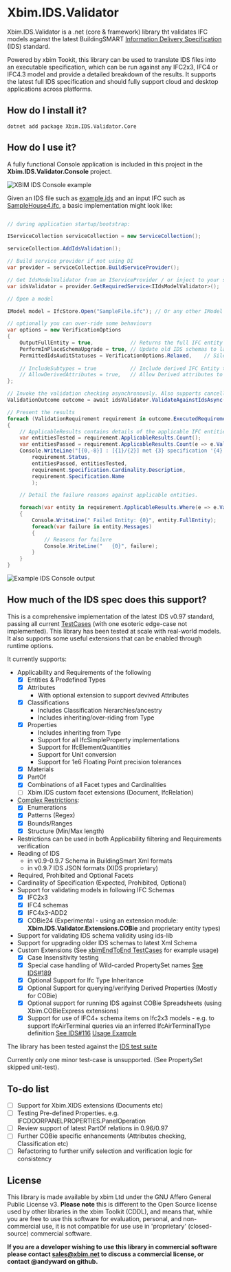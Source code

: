 # Xbim.IDS.Validator


Xbim.IDS.Validator is a .net (core & framework) library tht validates IFC models against the latest 
BuildingSMART [Information Delivery Specification](https://github.com/buildingSMART/IDS/blob/master/Documentation/README.md) (IDS) standard.

Powered by xbim Tookit, this library can be used to translate IDS files into an executable specification, 
which can be run against any IFC2x3, IFC4 or IFC4.3 model and provide a detailed breakdown of the results.
It supports the latest full IDS specification and should fully support cloud and desktop applications across platforms.

## How do I install it?

```
dotnet add package Xbim.IDS.Validator.Core
```

## How do I use it?

A fully functional Console application is included in this project in the __Xbim.IDS.Validator.Console__ project.

![XBIM IDS Console example](content/img/console-animation.gif)

Given an IDS file such as [example.ids](Xbim.IDS.Validator.Core.Tests/TestModels/Example.ids) and an input IFC such as 
[SampleHouse4.ifc](Xbim.IDS.Validator.Core.Tests/TestModels/SampleHouse4.ifc), a basic implementation might look like:


```csharp

// during application startup/bootstrap:

IServiceCollection serviceCollection = new ServiceCollection();

serviceCollection.AddIdsValidation();

// Build service provider if not using DI 
var provider = serviceCollection.BuildServiceProvider();

// Get IdsModelValidator from an IServiceProvider / or inject to your service
var idsValidator = provider.GetRequiredService<IIdsModelValidator>();

// Open a model

IModel model = IfcStore.Open("SampleFile.ifc"); // Or any other IModel implementation in place of IfcStore (including optionally a COBieModel)

// optionally you can over-ride some behaviours
var options = new VerificationOptions
{
    OutputFullEntity = true,            // Returns the full IFC entity in results, not just key
    PerformInPlaceSchemaUpgrade = true, // Update old IDS schemas to latest version
    PermittedIdsAuditStatuses = VerificationOptions.Relaxed,    // Silently ignore some IDS schema errors - just log the fault
            
    // IncludeSubtypes = true           // Include derived IFC Entity types in Selection
    // AllowDerivedAttributes = true,   // Allow Derived attributes to be tested.
};

// Invoke the validation checking asynchronously. Also supports cancellation and async progress updating.
ValidationOutcome outcome = await idsValidator.ValidateAgainstIdsAsync(model, "example.ids", logger, verificationOptions: options);

// Present the results
foreach (ValidationRequirement requirement in outcome.ExecutedRequirements)
{
    // ApplicableResults contains details of the applicable IFC entities tested
    var entitiesTested = requirement.ApplicableResults.Count();
    var entitiesPassed = requirement.ApplicableResults.Count(e => e.ValidationStatus == ValidationStatus.Pass);
    Console.WriteLine("[{0,-8}] : [{1}/{2}] met {3} specification '{4}' ",
        requirement.Status,
        entitiesPassed, entitiesTested,
        requirement.Specification.Cardinality.Description,
        requirement.Specification.Name
        );

    // Detail the failure reasons against applicable entities.

    foreach(var entity in requirement.ApplicableResults.Where(e => e.ValidationStatus != ValidationStatus.Pass))
    {
        Console.WriteLine(" Failed Entity: {0}", entity.FullEntity);
        foreach(var failure in entity.Messages)
        {
            // Reasons for failure
            Console.WriteLine("   {0}", failure);
        }
    }
}
```

![Example IDS Console output](content/img/console-example.png)

## How much of the IDS spec does this support?

This is a comprehensive implementation of the latest IDS v0.97 standard, passing all current [TestCases](https://github.com/buildingSMART/IDS/blob/master/Documentation/testcases/scripts.md) 
(with one esoteric edge-case not implemented). 
This library has been tested at scale with real-world models. It also supports some useful extensions that can be enabled through runtime options.

It currently supports:
- Applicability and Requirements of the following
    - [x] Entities & Predefined Types
    - [x] Attributes
        - With optional extension to support devived Attributes 
    - [x] Classifications
        - Includes Classification hierarchies/ancestry
        - Includes inheriting/over-riding from Type
    - [x] Properties
        - Includes inheriting from Type
        - Support for all IfcSimpleProperty implementations
        - Support for IfcElementQuantities
        - Support for Unit conversion
        - Support for 1e6 Floating Point precision tolerances
    - [x] Materials
    - [x] PartOf
    - [x] Combinations of all Facet types and Cardinalities
    - [ ] Xbim.IDS custom facet extensions (Document, IfcRelation)
- [Complex Restrictions](https://github.com/buildingSMART/IDS/blob/master/Documentation/restrictions.md):
    - [x] Enumerations
    - [x] Patterns (Regex)
    - [x] Bounds/Ranges
    - [x] Structure (Min/Max length)
- Restrictions can be used in both Applicability filtering and Requirements verification
- Reading of IDS 
    - in v0.9-0.9.7 Schema in BuildingSmart Xml formats
    - in v0.9.7 IDS JSON formats (XIDS proprietary)
- Required, Prohibited and Optional Facets
- Cardinality of Specification (Expected, Prohibited, Optional)
- Support for validating models in following IFC Schemas
    - [x] IFC2x3
    - [x] IFC4 schemas
    - [x] IFC4x3-ADD2
    - [x] COBie24 (Experimental - using an extension module: **Xbim.IDS.Validator.Extensions.COBie** and proprietary entity types)
- Support for validating IDS schema validity using ids-lib
- Support for upgrading older IDS schemas to latest Xml Schema
- Custom Extensions (See [xbimEndToEnd TestCases](Xbim.IDS.Validator.Core.Tests/TestCases/xbimEndToEnd.cs) for example usage)
    - [x] Case Insensitivity testing
    - [x] Special case handling of Wild-carded PropertySet names [See IDS#189](https://github.com/buildingSMART/IDS/issues/189)
    - [x] Optional Support for Ifc Type Inheritance
    - [x] Optional Support for querying/verifying Derived Properties (Mostly for COBie)
    - [x] Optional support for running IDS against COBie Spreadsheets (using Xbim.COBieExpress extensions)
    - [x] Support for use of IFC4+ schema items on Ifc2x3 models - e.g. to support IfcAirTerminal queries via an inferred IfcAirTerminalType definition [See IDS#116](https://github.com/buildingSMART/IDS/issues/116)  [Usage Example](Xbim.IDS.Validator.Core.Tests/TestCases/xbim/pass-ifc2x3-air_terminal_edge_case.ids)

The library has been tested against the [IDS test suite](https://github.com/buildingSMART/IDS/blob/master/Documentation/developer-guide.md#checking-ids-against-ifc)

Currently only one minor test-case is unsupported. (See PropertySet skipped unit-test).

## To-do list

- [ ] Support for Xbim.XIDS extensions (Documents etc)
- [ ] Testing Pre-defined Properties. e.g. IFCDOORPANELPROPERTIES.PanelOperation
- [ ] Review support of latest PartOf relations in 0.96/0.97
- [ ] Further COBie specific enhancements (Attributes checking, Classification etc)
- [ ] Refactoring to further unify selection and verification logic for consistency

## License
This library is made available by xbim Ltd under the GNU Affero General Public License v3. **Please note** this is different to the Open Source license used by other 
libraries in the xbim Toolkit (CDDL), and means that, while you are free to use this software for evaluation, personal, and non-commercial use, it is not compatible for use
use in 'proprietary' (closed-source) commercial software. 

__If you are a developer wishing to use this library in commercial software please contact sales@xbim.net to discuss a commercial license, or contact @andyward on github.__